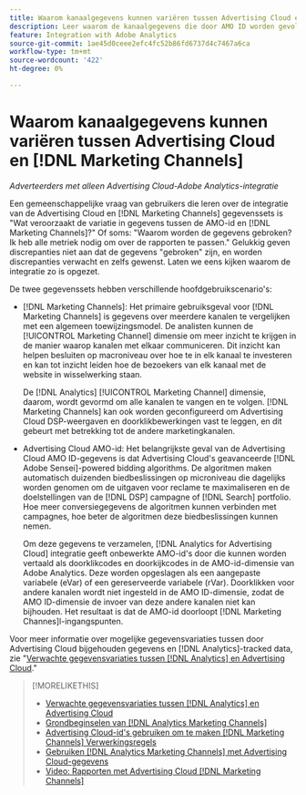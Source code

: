 ```yaml
---
title: Waarom kanaalgegevens kunnen variëren tussen Advertising Cloud en [!DNL Marketing Channels]
description: Leer waarom de kanaalgegevens die door AMO ID worden gevolgd van kanaalgegevens kunnen variëren die door worden gevolgd [!DNL Analytics Marketing Channels].
feature: Integration with Adobe Analytics
source-git-commit: 1ae45d0ceee2efc4fc52b86fd6737d4c7467a6ca
workflow-type: tm+mt
source-wordcount: '422'
ht-degree: 0%

---
```


# Waarom kanaalgegevens kunnen variëren tussen Advertising Cloud en [!DNL Marketing Channels]

*Adverteerders met alleen Advertising Cloud-Adobe Analytics-integratie*

Een gemeenschappelijke vraag van gebruikers die leren over de integratie van de Advertising Cloud en [!DNL Marketing Channels] gegevenssets is &quot;Wat veroorzaakt de variatie in gegevens tussen de AMO-id en [!DNL Marketing Channels]?&quot; Of soms: &quot;Waarom worden de gegevens gebroken? Ik heb alle metriek nodig om over de rapporten te passen.&quot; Gelukkig geven discrepanties niet aan dat de gegevens &quot;gebroken&quot; zijn, en worden discrepanties verwacht en zelfs gewenst. Laten we eens kijken waarom de integratie zo is opgezet.

De twee gegevenssets hebben verschillende hoofdgebruikscenario&#39;s:

* [!DNL Marketing Channels]: Het primaire gebruiksgeval voor [!DNL Marketing Channels] is gegevens over meerdere kanalen te vergelijken met een algemeen toewijzingsmodel. De analisten kunnen de [!UICONTROL Marketing Channel] dimensie om meer inzicht te krijgen in de manier waarop kanalen met elkaar communiceren. Dit inzicht kan helpen besluiten op macroniveau over hoe te in elk kanaal te investeren en kan tot inzicht leiden hoe de bezoekers van elk kanaal met de website in wisselwerking staan.

   De [!DNL Analytics] [!UICONTROL Marketing Channel] dimensie, daarom, wordt gevormd om alle kanalen te vangen en te volgen. [!DNL Marketing Channels] kan ook worden geconfigureerd om Advertising Cloud DSP-weergaven en doorklikbewerkingen vast te leggen, en dit gebeurt met betrekking tot de andere marketingkanalen.

* Advertising Cloud AMO-id: Het belangrijkste geval van de Advertising Cloud AMO ID-gegevens is dat Advertising Cloud&#39;s geavanceerde [!DNL Adobe Sensei]-powered bidding algorithms. De algoritmen maken automatisch duizenden biedbeslissingen op microniveau die dagelijks worden genomen om de uitgaven voor reclame te maximaliseren en de doelstellingen van de [!DNL DSP] campagne of [!DNL Search] portfolio. Hoe meer conversiegegevens de algoritmen kunnen verbinden met campagnes, hoe beter de algoritmen deze biedbeslissingen kunnen nemen.

   Om deze gegevens te verzamelen, [!DNL Analytics for Advertising Cloud] integratie geeft onbewerkte AMO-id&#39;s door die kunnen worden vertaald als doorklikcodes en doorkijkcodes in de AMO-id-dimensie van Adobe Analytics. Deze worden opgeslagen als een aangepaste variabele (eVar) of een gereserveerde variabele (rVar). Doorklikken voor andere kanalen wordt niet ingesteld in de AMO ID-dimensie, zodat de AMO ID-dimensie de invoer van deze andere kanalen niet kan bijhouden. Het resultaat is dat de AMO-id doorloopt [!DNL Marketing Channes]l-ingangspunten.

Voor meer informatie over mogelijke gegevensvariaties tussen door Advertising Cloud bijgehouden gegevens en [!DNL Analytics]-tracked data, zie &quot;[Verwachte gegevensvariaties tussen [!DNL Analytics] en Advertising Cloud](../data-variances.md).&quot;

>[!MORELIKETHIS]
>
>* [Verwachte gegevensvariaties tussen [!DNL Analytics] en Advertising Cloud](/help/integrations/analytics/data-variances.md)
>* [Grondbeginselen van [!DNL Analytics Marketing Channels]](mc-overview.md)
>* [Advertising Cloud-id&#39;s gebruiken om te maken [!DNL Marketing Channels] Verwerkingsregels](mc-ids.md)
>* [Gebruiken [!DNL Analytics Marketing Channels] met Advertising Cloud-gegevens](mc-ac-data.md)
>* [Video: Rapporten met Advertising Cloud [!DNL Marketing Channels]](https://experienceleague.adobe.com/docs/advertising-cloud-learn/tutorials/analytics/analytics-reporting-a4adc.html)

